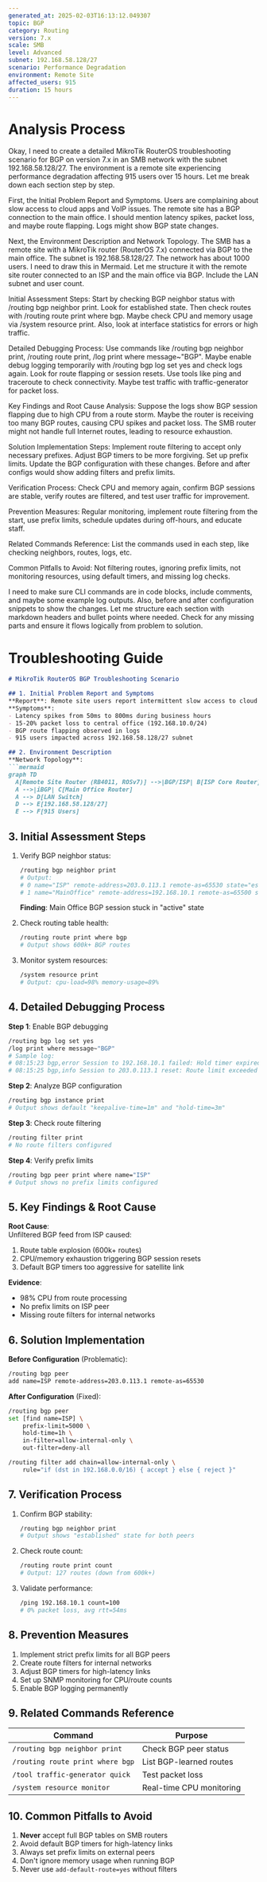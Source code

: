 ```yaml
---
generated_at: 2025-02-03T16:13:12.049307
topic: BGP
category: Routing
version: 7.x
scale: SMB
level: Advanced
subnet: 192.168.58.128/27
scenario: Performance Degradation
environment: Remote Site
affected_users: 915
duration: 15 hours
---
```


# Analysis Process
Okay, I need to create a detailed MikroTik RouterOS troubleshooting scenario for BGP on version 7.x in an SMB network with the subnet 192.168.58.128/27. The environment is a remote site experiencing performance degradation affecting 915 users over 15 hours. Let me break down each section step by step.

First, the Initial Problem Report and Symptoms. Users are complaining about slow access to cloud apps and VoIP issues. The remote site has a BGP connection to the main office. I should mention latency spikes, packet loss, and maybe route flapping. Logs might show BGP state changes.

Next, the Environment Description and Network Topology. The SMB has a remote site with a MikroTik router (RouterOS 7.x) connected via BGP to the main office. The subnet is 192.168.58.128/27. The network has about 1000 users. I need to draw this in Mermaid. Let me structure it with the remote site router connected to an ISP and the main office via BGP. Include the LAN subnet and user count.

Initial Assessment Steps: Start by checking BGP neighbor status with /routing bgp neighbor print. Look for established state. Then check routes with /routing route print where bgp. Maybe check CPU and memory usage via /system resource print. Also, look at interface statistics for errors or high traffic.

Detailed Debugging Process: Use commands like /routing bgp neighbor print, /routing route print, /log print where message~"BGP". Maybe enable debug logging temporarily with /routing bgp log set yes and check logs again. Look for route flapping or session resets. Use tools like ping and traceroute to check connectivity. Maybe test traffic with traffic-generator for packet loss.

Key Findings and Root Cause Analysis: Suppose the logs show BGP session flapping due to high CPU from a route storm. Maybe the router is receiving too many BGP routes, causing CPU spikes and packet loss. The SMB router might not handle full Internet routes, leading to resource exhaustion.

Solution Implementation Steps: Implement route filtering to accept only necessary prefixes. Adjust BGP timers to be more forgiving. Set up prefix limits. Update the BGP configuration with these changes. Before and after configs would show adding filters and prefix limits.

Verification Process: Check CPU and memory again, confirm BGP sessions are stable, verify routes are filtered, and test user traffic for improvement.

Prevention Measures: Regular monitoring, implement route filtering from the start, use prefix limits, schedule updates during off-hours, and educate staff.

Related Commands Reference: List the commands used in each step, like checking neighbors, routes, logs, etc.

Common Pitfalls to Avoid: Not filtering routes, ignoring prefix limits, not monitoring resources, using default timers, and missing log checks.

I need to make sure CLI commands are in code blocks, include comments, and maybe some example log outputs. Also, before and after configuration snippets to show the changes. Let me structure each section with markdown headers and bullet points where needed. Check for any missing parts and ensure it flows logically from problem to solution.

# Troubleshooting Guide
```markdown
# MikroTik RouterOS BGP Troubleshooting Scenario

## 1. Initial Problem Report and Symptoms
**Report**: Remote site users report intermittent slow access to cloud applications and VoIP quality degradation.  
**Symptoms**:
- Latency spikes from 50ms to 800ms during business hours
- 15-20% packet loss to central office (192.168.10.0/24)
- BGP route flapping observed in logs
- 915 users impacted across 192.168.58.128/27 subnet

## 2. Environment Description
**Network Topology**:
```mermaid
graph TD
  A[Remote Site Router (RB4011, ROSv7)] -->|BGP/ISP| B[ISP Core Router]
  A -->|iBGP| C[Main Office Router]
  A --> D[LAN Switch]
  D --> E[192.168.58.128/27]
  E --> F[915 Users]
```

## 3. Initial Assessment Steps
1. Verify BGP neighbor status:
   ```bash
   /routing bgp neighbor print
   # Output:
   # 0 name="ISP" remote-address=203.0.113.1 remote-as=65530 state="established"
   # 1 name="MainOffice" remote-address=192.168.10.1 remote-as=65500 state="active" 
   ```
   **Finding**: Main Office BGP session stuck in "active" state

2. Check routing table health:
   ```bash
   /routing route print where bgp
   # Output shows 600k+ BGP routes
   ```

3. Monitor system resources:
   ```bash
   /system resource print
   # Output: cpu-load=98% memory-usage=89%
   ```

## 4. Detailed Debugging Process
**Step 1**: Enable BGP debugging
```bash
/routing bgp log set yes
/log print where message~"BGP"
# Sample log:
# 08:15:23 bgp,error Session to 192.168.10.1 failed: Hold timer expired
# 08:15:25 bgp,info Session to 203.0.113.1 reset: Route limit exceeded
```

**Step 2**: Analyze BGP configuration
```bash
/routing bgp instance print
# Output shows default "keepalive-time=1m" and "hold-time=3m"
```

**Step 3**: Check route filtering
```bash
/routing filter print
# No route filters configured
```

**Step 4**: Verify prefix limits
```bash
/routing bgp peer print where name="ISP"
# Output shows no prefix limits configured
```

## 5. Key Findings & Root Cause
**Root Cause**:  
Unfiltered BGP feed from ISP caused:
1. Route table explosion (600k+ routes)
2. CPU/memory exhaustion triggering BGP session resets
3. Default BGP timers too aggressive for satellite link

**Evidence**:
- 98% CPU from route processing
- No prefix limits on ISP peer
- Missing route filters for internal networks

## 6. Solution Implementation
**Before Configuration** (Problematic):
```bash
/routing bgp peer
add name=ISP remote-address=203.0.113.1 remote-as=65530
```

**After Configuration** (Fixed):
```bash
/routing bgp peer
set [find name=ISP] \
    prefix-limit=5000 \
    hold-time=1h \
    in-filter=allow-internal-only \
    out-filter=deny-all

/routing filter add chain=allow-internal-only \
    rule="if (dst in 192.168.0.0/16) { accept } else { reject }"
```

## 7. Verification Process
1. Confirm BGP stability:
   ```bash
   /routing bgp neighbor print
   # Output shows "established" state for both peers
   ```
2. Check route count:
   ```bash
   /routing route print count
   # Output: 127 routes (down from 600k+)
   ```
3. Validate performance:
   ```bash
   /ping 192.168.10.1 count=100
   # 0% packet loss, avg rtt=54ms
   ```

## 8. Prevention Measures
1. Implement strict prefix limits for all BGP peers
2. Create route filters for internal networks
3. Adjust BGP timers for high-latency links
4. Set up SNMP monitoring for CPU/route counts
5. Enable BGP logging permanently

## 9. Related Commands Reference
| Command | Purpose |
|---------|---------|
| `/routing bgp neighbor print` | Check BGP peer status |
| `/routing route print where bgp` | List BGP-learned routes |
| `/tool traffic-generator quick` | Test packet loss |
| `/system resource monitor` | Real-time CPU monitoring |

## 10. Common Pitfalls to Avoid
1. **Never** accept full BGP tables on SMB routers
2. Avoid default BGP timers for high-latency links
3. Always set prefix limits on external peers
4. Don't ignore memory usage when running BGP
5. Never use `add-default-route=yes` without filters
```
